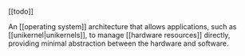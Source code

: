 [[todo]]

An [[operating system]] architecture that allows applications, such as [[unikernel|unikernels]], to manage [[hardware resources]] directly, providing minimal abstraction between the hardware and software.